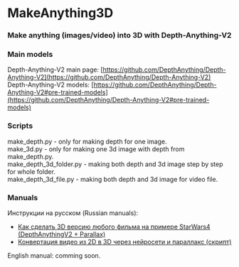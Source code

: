 # MakeAnything3D
### Make anything (images/video) into 3D with Depth-Anything-V2
### Main models
Depth-Anything-V2 main page: [https://github.com/DepthAnything/Depth-Anything-V2](https://github.com/DepthAnything/Depth-Anything-V2)  
Depth-Anything-V2 models: [https://github.com/DepthAnything/Depth-Anything-V2#pre-trained-models](https://github.com/DepthAnything/Depth-Anything-V2#pre-trained-models)  

### Scripts
make_depth.py - only for making depth for one image.  
make_3d.py - only for making one 3d image with depth from make_depth.py.  
make_depth_3d_folder.py - making both depth and 3d image step by step for whole folder.  
make_depth_3d_file.py - making both depth and 3d image for video file.

### Manuals
Инструкции на русском (Russian manuals):   
- [Как сделать 3D версию любого фильма на примере StarWars4 (DepthAnythingV2 + Parallax)](https://habr.com/ru/articles/897860/)
- [Конвертация видео из 2D в 3D через нейросети и параллакс (скрипт)](https://habr.com/ru/articles/906612/)

English manual: comming soon.

